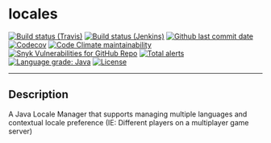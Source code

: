 # locales

[![Build status (Travis)](https://img.shields.io/travis/com/gmcbm-backup/locales/fork?label=Travis&logo=travis)](https://travis-ci.com/gmcbm-backup/locales)
[![Build status (Jenkins)](https://img.shields.io/jenkins/build?jobUrl=https%3A%2F%2Fci.gmcbm.net%2Fjob%2Fgmcbm-backup%2Fjob%2Flocales%2Fjob%2Ffork%2F&label=Jenkins&logo=jenkins)](https://ci.gmcbm.net/job/gmcbm-backup/job/locales)
[![Github last commit date](https://img.shields.io/github/last-commit/gmcbm-backup/locales?label=Updated&logo=github)](https://github.com/gmcbm-backup/locales/commits)
[![Codecov](https://img.shields.io/codecov/c/gh/gmcbm-backup/locales?label=Coverage&logo=codecov)](https://app.codecov.io/gh/gmcbm-backup/locales)
[![Code Climate maintainability](https://img.shields.io/codeclimate/maintainability/gmcbm-backup/locales?label=Maintainability)](https://codeclimate.com/github/gmcbm-backup/locales)
[![Snyk Vulnerabilities for GitHub Repo](https://img.shields.io/snyk/vulnerabilities/github/gmcbm-backup/locales?label=Vulnerabilities)](https://snyk.io/test/github/gmcbm-backup/locales)
[![Total alerts](https://img.shields.io/lgtm/alerts/g/gmcbm-backup/locales?logo=lgtm)](https://lgtm.com/projects/g/gmcbm-backup/locales/alerts/)
[![Language grade: Java](https://img.shields.io/lgtm/grade/java/g/gmcbm-backup/locales?logo=lgtm)](https://lgtm.com/projects/g/gmcbm-backup/locales/context:java)
[![License](https://img.shields.io/github/license/gmcbm-backup/locales?label=License)](https://github.com/gmcbm-backup/locales/blob/master/LICENSE)

---

## Description

A Java Locale Manager that supports managing multiple languages and contextual locale preference (IE: Different players
on a multiplayer game server)
